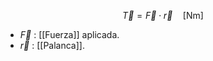 

$$
	\vec{T} = \vec{F} \cdot \vec{r} \quad\text{[Nm]}
$$
- $\vec{F}$ : [[Fuerza]] aplicada.
- $\vec{r}$ : [[Palanca]].